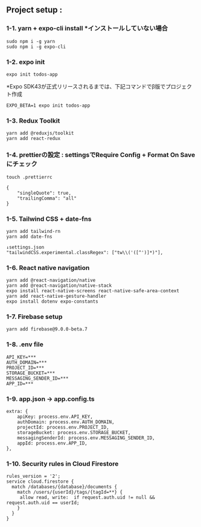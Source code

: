 ## Project setup : 
### 1-1. yarn + expo-cli install *インストールしていない場合
    sudo npm i -g yarn
    sudo npm i -g expo-cli
### 1-2.  expo init
~~~
expo init todos-app
~~~
*Expo SDK43が正式リリースされるまでは、下記コマンドでβ版でプロジェクト作成
~~~
EXPO_BETA=1 expo init todos-app
~~~
### 1-3.  Redux Toolkit
    yarn add @reduxjs/toolkit
    yarn add react-redux
### 1-4.  prettierの設定 : settingsでRequire Config + Format On Saveにチェック
    touch .prettierrc
~~~
{
    "singleQuote": true,
    "trailingComma": "all"
}
~~~  
### 1-5.  Tailwind CSS + date-fns
    yarn add tailwind-rn
    yarn add date-fns
 ~~~
↓settings.json
"tailwindCSS.experimental.classRegex": ["tw\\('([^')]*)"],
~~~
### 1-6.  React native navigation
    yarn add @react-navigation/native
    yarn add @react-navigation/native-stack
    expo install react-native-screens react-native-safe-area-context
    yarn add react-native-gesture-handler
    expo install dotenv expo-constants
### 1-7.  Firebase setup  
~~~
yarn add firebase@9.0.0-beta.7
~~~
### 1-8.  .env file
~~~
API_KEY=***
AUTH_DOMAIN=***
PROJECT_ID=***
STORAGE_BUCKET=***
MESSAGING_SENDER_ID=***
APP_ID=***
~~~ 
### 1-9. app.json -> app.config.ts
~~~
extra: {
    apiKey: process.env.API_KEY,
    authDomain: process.env.AUTH_DOMAIN,
    projectId: process.env.PROJECT_ID,
    storageBucket: process.env.STORAGE_BUCKET,
    messagingSenderId: process.env.MESSAGING_SENDER_ID,
    appId: process.env.APP_ID,
},
~~~
### 1-10. Security rules in Cloud Firestore
~~~
rules_version = '2';
service cloud.firestore {
  match /databases/{database}/documents {
    match /users/{userId}/tags/{tagId=**} {
     allow read, write:  if request.auth.uid != null && request.auth.uid == userId;
    }
  }
}
~~~